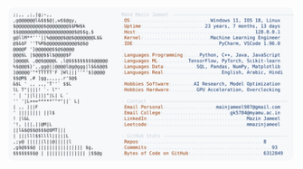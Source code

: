 <picture>
  <source srcset="https://raw.githubusercontent.com/mmazinjameel/mmazinjameel/main/dark_mode.svg?v=1750208030" media="(prefers-color-scheme: dark)">
  <img src="https://raw.githubusercontent.com/mmazinjameel/mmazinjameel/main/light_mode.svg?v=1750208030">
</picture>

